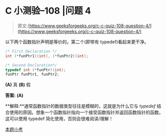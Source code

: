 # C 小测验–108 |问题 4

> 原文:[https://www.geeksforgeeks.org/c-c-quiz-108-question-4/](https://www.geeksforgeeks.org/c-c-quiz-108-question-4/)

以下两个函数指针声明是等价的。第二个(即带有 typedef)看起来更干净。

```cpp
/* First Declaration */
int (*funPtr1)(int), (*funPtr2)(int);

/* Second Declaration*/
typedef int (*funPtr)(int);
funPtr funPtr1, funPtr2;
```

**(A)** 真
**(B)** 假

**答案:** **(A)**

**解释:**通常函数指针的数据类型往往是模糊的，这就是为什么它与 *typedef* 结合使用的原因。想象一个函数指针指向一个接受函数指针并返回函数指针的函数。这可以使用 typedef 简化使用，否则会很难阅读/理解！

[本题小考](https://www.geeksforgeeks.org/c-quiz-108-gq/)
